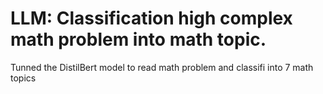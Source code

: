 # LLM: Classification high complex math problem into math topic. 
Tunned the DistilBert model to read math problem and classifi into 7 math topics